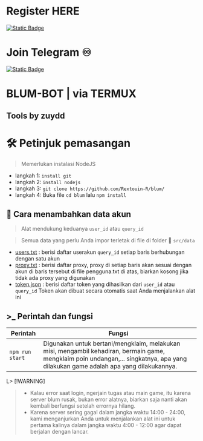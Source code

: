 # Register HERE
[![Static Badge](https://img.shields.io/badge/Telegram-Bot%20Link-Link?style=for-the-badge&logo=Telegram&logoColor=white&logoSize=auto&color=blue)](        )

# Join Telegram  ♾︎ 
[![Static Badge](https://img.shields.io/badge/Telegram-Airdrop◾unlimited-Link?style=for-the-badge&logo=Telegram&logoColor=white&logoSize=auto&color=blue)](https://t.me/UNLXairdop)

# BLUM-BOT | via TERMUX 

## Tools by zuydd

# 🛠️ Petinjuk pemasangan

> Memerlukan instalasi NodeJS

- langkah 1: `install git`
- langkah 2: `install nodejs`
- langkah 3: `git clone https://github.com/Rextouin-R/blum/`
- langkah 4: Buka file `cd blum` lalu `npm install`

## 💾 Cara menambahkan data akun

> Alat mendukung keduanya  `user_id` atau `query_id`

> Semua data yang perlu Anda impor terletak di file di folder 📁 `src/data`

- [users.txt](src/data/users.txt) : berisi daftar userakun `query_id` setiap baris berhubungan dengan satu akun
- [proxy.txt](src/data/proxy.txt) :  berisi daftar proxy, proxy di setiap baris akan sesuai dengan akun di baris tersebut di file pengguna.txt di atas, biarkan kosong jika tidak ada proxy yang digunakan
- [token.json](src/data/token.json) : berisi daftar token yang dihasilkan dari `user_id` atau `query_id` Token akan dibuat secara otomatis saat Anda menjalankan alat ini

## >\_ Perintah dan fungsi 

| Perintah            | Fungsi                                                                                                                  |
| --------------- | -------------------------------------------------------------------------------------------------------------------------- |
| `npm run start` | Digunakan untuk bertani/mengklaim, melakukan misi, mengambil kehadiran, bermain game, mengklaim poin undangan,... singkatnya, apa yang dilakukan game adalah apa yang dilakukannya. |

L> [!WARNING]
>
> - Kalau error saat login, ngerjain tugas atau main game, itu karena server blum rusak, bukan error alatnya, biarkan saja nanti akan kembali berfungsi setelah errornya hilang.
> - Karena server sering gagal dalam jangka waktu 14:00 - 24:00, kami menganjurkan Anda untuk menjalankan alat ini untuk pertama kalinya dalam jangka waktu 4:00 - 12:00 agar dapat berjalan dengan lancar.


